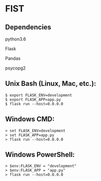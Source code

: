 # FIST

## Dependencies
python3.6

Flask

Pandas

psycopg2

## Unix Bash (Linux, Mac, etc.):

```
$ export FLASK_ENV=development
$ export FLASK_APP=app.py
$ flask run --host=0.0.0.0
```

## Windows CMD:

```
> set FLASK_ENV=development
> set FLASK_APP=app.py
> flask run --host=0.0.0.0
```

## Windows PowerShell:

```
> $env:FLASK_ENV = "development"
> $env:FLASK_APP = "app.py"
> flask run --host=0.0.0.0
```
